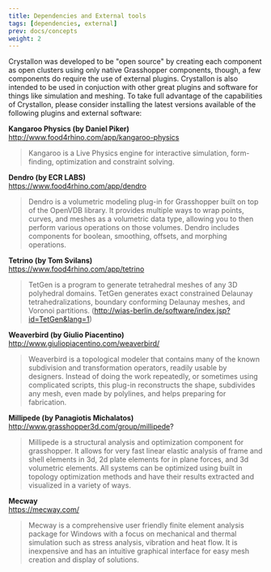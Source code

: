 ```yaml
---
title: Dependencies and External tools
tags: [dependencies, external]
prev: docs/concepts
weight: 2
---
```


Crystallon was developed to be "open source" by creating each component as open clusters using only native Grasshopper components, though, a few components do require the use of external plugins. Crystallon is also intended to be used in conjuction with other great plugins and software for things like simulation and meshing. To take full advantage of the capabilities of Crystallon, please consider installing the latest versions available of the following plugins and external software:

**Kangaroo Physics (by Daniel Piker)**  
http://www.food4rhino.com/app/kangaroo-physics  
> Kangaroo is a Live Physics engine for interactive simulation, form-finding, optimization and constraint solving.

**Dendro (by ECR LABS)**  
https://www.food4rhino.com/app/dendro  
> Dendro is a volumetric modeling plug-in for Grasshopper built on top of the OpenVDB library. It provides multiple ways to wrap points, curves, and meshes as a volumetric data type, allowing you to then perform various operations on those volumes. Dendro includes components for boolean, smoothing, offsets, and morphing operations.

**Tetrino (by Tom Svilans)**  
https://www.food4rhino.com/app/tetrino  
> TetGen is a program to generate tetrahedral meshes of any 3D polyhedral domains. TetGen generates exact constrained Delaunay tetrahedralizations, boundary conforming Delaunay meshes, and Voronoi partitions. (http://wias-berlin.de/software/index.jsp?id=TetGen&lang=1)

**Weaverbird (by Giulio Piacentino)**  
http://www.giuliopiacentino.com/weaverbird/  
> Weaverbird is a topological modeler that contains many of the known subdivision and transformation operators, readily usable by designers. Instead of doing the work repeatedly, or sometimes using complicated scripts, this plug-in reconstructs the shape, subdivides any mesh, even made by polylines, and helps preparing for fabrication.

**Millipede (by Panagiotis Michalatos)**  
http://www.grasshopper3d.com/group/millipede?
> Millipede is a structural analysis and optimization component for grasshopper. It allows for very fast linear elastic analysis of frame and shell elements in 3d, 2d plate elements for in plane forces, and 3d volumetric elements. All systems can be optimized using built in topology optimization methods and have their results extracted and visualized in a variety of ways.

**Mecway**  
https://mecway.com/
> Mecway is a comprehensive user friendly finite element analysis package for Windows with a focus on mechanical and thermal simulation such as stress analysis, vibration and heat flow. It is inexpensive and has an intuitive graphical interface for easy mesh creation and display of solutions.